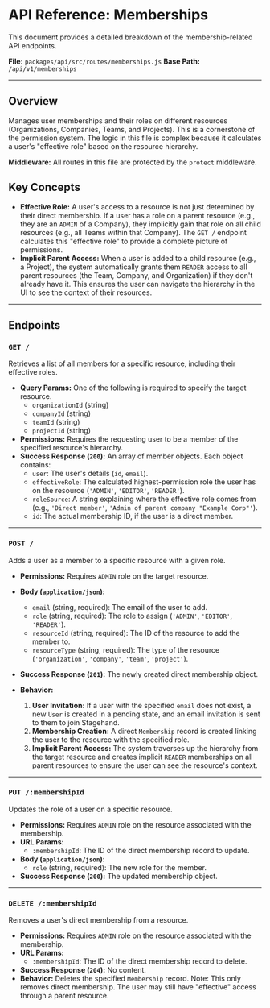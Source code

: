 # API Reference: Memberships

This document provides a detailed breakdown of the membership-related API endpoints.

**File:** `packages/api/src/routes/memberships.js`
**Base Path:** `/api/v1/memberships`

---

## Overview

Manages user memberships and their roles on different resources (Organizations, Companies, Teams, and Projects). This is a cornerstone of the permission system. The logic in this file is complex because it calculates a user's "effective role" based on the resource hierarchy.

**Middleware:** All routes in this file are protected by the `protect` middleware.

## Key Concepts

*   **Effective Role:** A user's access to a resource is not just determined by their direct membership. If a user has a role on a parent resource (e.g., they are an `ADMIN` of a Company), they implicitly gain that role on all child resources (e.g., all Teams within that Company). The `GET /` endpoint calculates this "effective role" to provide a complete picture of permissions.
*   **Implicit Parent Access:** When a user is added to a child resource (e.g., a Project), the system automatically grants them `READER` access to all parent resources (the Team, Company, and Organization) if they don't already have it. This ensures the user can navigate the hierarchy in the UI to see the context of their resources.

---

## Endpoints

### `GET /`

Retrieves a list of all members for a specific resource, including their effective roles.

*   **Query Params:** One of the following is required to specify the target resource.
    *   `organizationId` (string)
    *   `companyId` (string)
    *   `teamId` (string)
    *   `projectId` (string)
*   **Permissions:** Requires the requesting user to be a member of the specified resource's hierarchy.
*   **Success Response (`200`):** An array of member objects. Each object contains:
    *   `user`: The user's details (`id`, `email`).
    *   `effectiveRole`: The calculated highest-permission role the user has on the resource (`'ADMIN'`, `'EDITOR'`, `'READER'`).
    *   `roleSource`: A string explaining where the effective role comes from (e.g., `'Direct member'`, `'Admin of parent company "Example Corp"'`).
    *   `id`: The actual membership ID, if the user is a direct member.

---

### `POST /`

Adds a user as a member to a specific resource with a given role.

*   **Permissions:** Requires `ADMIN` role on the target resource.
*   **Body (`application/json`):**
    *   `email` (string, required): The email of the user to add.
    *   `role` (string, required): The role to assign (`'ADMIN'`, `'EDITOR'`, `'READER'`).
    *   `resourceId` (string, required): The ID of the resource to add the member to.
    *   `resourceType` (string, required): The type of the resource (`'organization'`, `'company'`, `'team'`, `'project'`).
*   **Success Response (`201`):** The newly created direct membership object.

*   **Behavior:**
    1.  **User Invitation:** If a user with the specified `email` does not exist, a new `User` is created in a pending state, and an email invitation is sent to them to join Stagehand.
    2.  **Membership Creation:** A direct `Membership` record is created linking the user to the resource with the specified role.
    3.  **Implicit Parent Access:** The system traverses up the hierarchy from the target resource and creates implicit `READER` memberships on all parent resources to ensure the user can see the resource's context.

---

### `PUT /:membershipId`

Updates the role of a user on a specific resource.

*   **Permissions:** Requires `ADMIN` role on the resource associated with the membership.
*   **URL Params:**
    *   `:membershipId`: The ID of the direct membership record to update.
*   **Body (`application/json`):**
    *   `role` (string, required): The new role for the member.
*   **Success Response (`200`):** The updated membership object.

---

### `DELETE /:membershipId`

Removes a user's direct membership from a resource.

*   **Permissions:** Requires `ADMIN` role on the resource associated with the membership.
*   **URL Params:**
    *   `:membershipId`: The ID of the direct membership record to delete.
*   **Success Response (`204`):** No content.
*   **Behavior:** Deletes the specified `Membership` record. Note: This only removes direct membership. The user may still have "effective" access through a parent resource. 